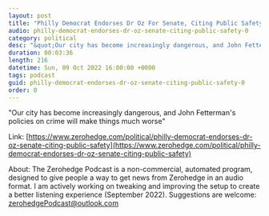 ```yaml
---
layout: post
title: "Philly Democrat Endorses Dr Oz For Senate, Citing Public Safety"
audio: philly-democrat-endorses-dr-oz-senate-citing-public-safety-0
category: political
desc: "&quot;Our city has become increasingly dangerous, and John Fetterman's policies on crime will make things much worse&quot;"
duration: 00:03:36
length: 216
datetime: Sun, 09 Oct 2022 16:00:00 +0000
tags: podcast
guid: philly-democrat-endorses-dr-oz-senate-citing-public-safety-0
order: 0
---
```

&quot;Our city has become increasingly dangerous, and John Fetterman's policies on crime will make things much worse&quot;

Link: [https://www.zerohedge.com/political/philly-democrat-endorses-dr-oz-senate-citing-public-safety](https://www.zerohedge.com/political/philly-democrat-endorses-dr-oz-senate-citing-public-safety)

About: The Zerohedge Podcast is a non-commercial, automated program, designed to give people a way to get news from Zerohedge in an audio format.  I am actively working on tweaking and improving the setup to create a better listening experience (September 2022).  Suggestions are welcome: [zerohedgePodcast@outlook.com](mailto:zerohedgePodcast@outlook.com)